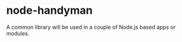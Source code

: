 node-handyman
=============

A common library will be used in a couple of Node.js based apps or modules.